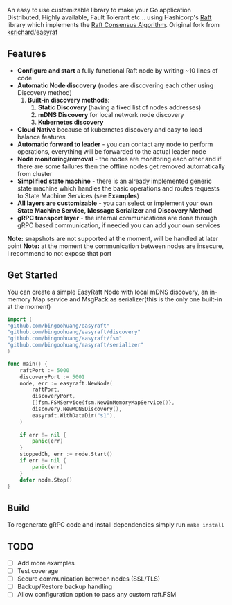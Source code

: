 An easy to use customizable library to make your Go application Distributed, Highly available, Fault Tolerant etc...
using Hashicorp's [Raft](https://github.com/hashicorp/raft) library which implements the
[Raft Consensus Algorithm](https://raft.github.io/). Original fork from [ksrichard/easyraf](https://github.com/ksrichard/easyraft)

Features
---

- **Configure and start** a fully functional Raft node by writing ~10 lines of code
- **Automatic Node discovery** (nodes are discovering each other using Discovery method)
    1. **Built-in discovery methods**:
        1. **Static Discovery** (having a fixed list of nodes addresses)
        2. **mDNS Discovery** for local network node discovery
        3. **Kubernetes discovery**
- **Cloud Native** because of kubernetes discovery and easy to load balance features
- **Automatic forward to leader** - you can contact any node to perform operations, everything will be forwarded to the
  actual leader node
- **Node monitoring/removal** - the nodes are monitoring each other and if there are some failures then the offline
  nodes get removed automatically from cluster
- **Simplified state machine** - there is an already implemented generic state machine which handles the basic
  operations and routes requests to State Machine Services (see **Examples**)
- **All layers are customizable** - you can select or implement your own **State Machine Service, Message Serializer**
  and **Discovery Method**
- **gRPC transport layer** - the internal communications are done through gRPC based communication, if needed you can
  add your own services

**Note:** snapshots are not supported at the moment, will be handled at later point
**Note:** at the moment the communication between nodes are insecure, I recommend to not expose that port

Get Started
---
You can create a simple EasyRaft Node with local mDNS discovery, an in-memory Map service and MsgPack as serializer(this
is the only one built-in at the moment)

```go
import (
"github.com/bingoohuang/easyraft"
"github.com/bingoohuang/easyraft/discovery"
"github.com/bingoohuang/easyraft/fsm"
"github.com/bingoohuang/easyraft/serializer"
)

func main() {
    raftPort := 5000
    discoveryPort := 5001
    node, err := easyraft.NewNode(
        raftPort,
        discoveryPort,
        []fsm.FSMService{fsm.NewInMemoryMapService()},
        discovery.NewMDNSDiscovery(),
        easyraft.WithDataDir("s1"),
    )
    
    if err != nil {
        panic(err)
    }
    stoppedCh, err := node.Start()
    if err != nil {
        panic(err)
    }
    defer node.Stop()
}
```

Build
---
To regenerate gRPC code and install dependencies simply run `make install`

TODO
---

- [ ] Add more examples
- [ ] Test coverage
- [ ] Secure communication between nodes (SSL/TLS)
- [ ] Backup/Restore backup handling
- [ ] Allow configuration option to pass any custom raft.FSM
